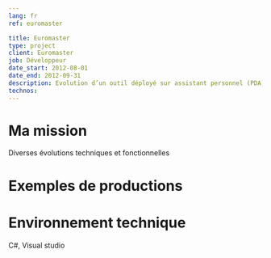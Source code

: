 ```yaml
---
lang: fr
ref: euromaster

title: Euromaster
type: project
client: Euromaster
job: Développeur 
date_start: 2012-08-01
date_end: 2012-09-31
description: Evolution d’un outil déployé sur assistant personnel (PDA) pour auditer des flottes de véhicules et produire des rapports techniques d’audit
technos:
---
```

# Ma mission
Diverses évolutions techniques et fonctionnelles

# Exemples de productions

# Environnement technique
C#, Visual studio